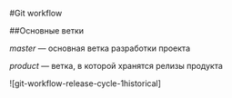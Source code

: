 #Git workflow

##Основные ветки

*master* — основная ветка разработки проекта

*product* — ветка, в которой хранятся релизы продукта

![git-workflow-release-cycle-1historical]